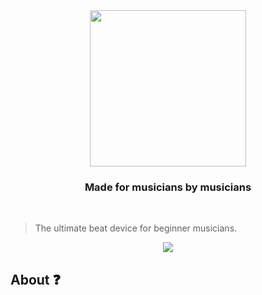 <div align="center"> 
  <img width="250" src="https://github.com/cateldev/magic-sound/blob/main/magic-sound/images/magic-sound-logo.png">
  <h3> Made for musicians by musicians </h3>
  <br>
</div>

>The ultimate beat device for beginner musicians.
<div align="center">
  <img src="https://github.com/cateldev/magic-sound/blob/main/magic-sound/images/Readme-cover.png">
</div>

## About :question:
